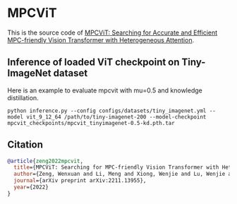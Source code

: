 # MPCViT
This is the source code of [MPCViT: Searching for Accurate and Efficient MPC-friendly Vision Transformer with Heterogeneous Attention](https://arxiv.org/pdf/2211.13955.pdf).

## Inference of loaded ViT checkpoint on Tiny-ImageNet dataset
Here is an example to evaluate mpcvit with mu=0.5 and knowledge distillation.
```shell
python inference.py --config configs/datasets/tiny_imagenet.yml --model vit_9_12_64 /path/to/tiny-imagenet-200 --model-checkpoint mpcvit_checkpoints/mpcvit_tinyimagenet-0.5-kd.pth.tar
```

## Citation
```bibtex
@article{zeng2022mpcvit,
  title={MPCViT: Searching for MPC-friendly Vision Transformer with Heterogeneous Attention},
  author={Zeng, Wenxuan and Li, Meng and Xiong, Wenjie and Lu, Wenjie and Tan, Jin and Wang, Runsheng and Huang, Ru},
  journal={arXiv preprint arXiv:2211.13955},
  year={2022}
}
```
